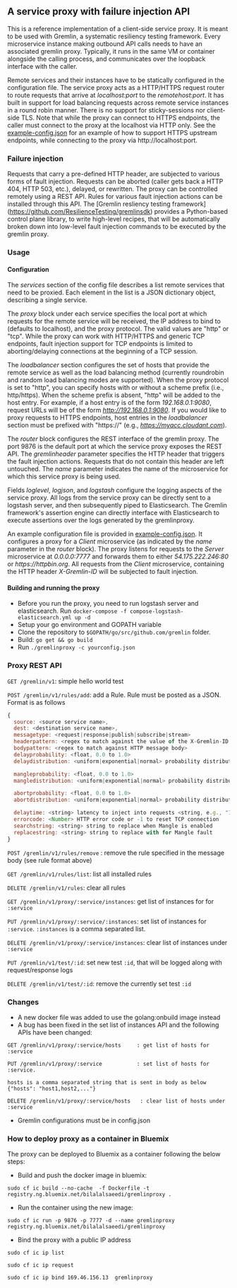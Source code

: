 ## A service proxy with failure injection API

This is a reference implementation of a client-side service proxy. It is
meant to be used with Gremlin, a systematic resiliency testing framework.
Every microservice instance making outbound API calls needs to have an
associated gremlin proxy. Typically, it runs in the same VM or container
alongside the calling process, and communicates over the loopback interface
with the caller.

Remote services and their instances have to be statically configured in the
configuration file.  The service proxy acts as a HTTP/HTTPS request router
to route requests that arrive at _localhost:port_ to the
_remotehost:port_. It has built in support for load balancing requests
across remote service instances in a round robin manner. There is no
support for sticky-sessions nor client-side TLS. Note that while the proxy
can connect to HTTPS endpoints, the caller must connect to the proxy at the
localhost via HTTP only. See the [example-config.json](example-config.json)
for an example of how to support HTTPS upstream endpoints, while connecting
to the proxy via http://localhost:port.

### Failure injection

Requests that carry a pre-defined HTTP header, are subjected to
various forms of fault injection.  Requests can be aborted (caller
gets back a HTTP 404, HTTP 503, etc.), delayed, or rewritten. The
proxy can be controlled remotely using a REST API. Rules for various
fault injection actions can be installed through this API. The
[Gremlin resliency testing framework]
(https://github.com/ResilienceTesting/gremlinsdk) provides a Python-based
control plane library, to write high-level recipes, that will be
automatically broken down into low-level fault injection commands to
be executed by the gremlin proxy.

### Usage

#### Configuration

The _services_ section of the config file describes a list remote
services that need to be proxied.  Each element in the list is a JSON
dictionary object, describing a single service.

The _proxy_ block under each service specifies the local port at which
requests for the remote service will be received, the IP address to bind to
(defaults to localhost), and the proxy protocol. The valid values are
"http" or "tcp". While the proxy can work with HTTP/HTTPS and generic TCP
endpoints, fault injection support for TCP endpoints is limited to
aborting/delaying connections at the beginning of a TCP session.

The _loadbalancer_ section configures the set of hosts that provide
the remote service as well as the load balancing method (currently
roundrobin and random load balancing modes are supported).  When the proxy
protocol is set to "http", you can specify hosts with or without a
scheme prefix (i.e., http/https). When the scheme prefix is absent,
"http" will be added to the host entry. For example, if a host entry
is of the form _192.168.0.1:9080_, request URLs will be of the form
_http://192.168.0.1:9080_. If you would like to proxy requests to
HTTPS endpoints, host entries in the _loadbalancer_ section must be
prefixed with "https://" (e.g., _https://myacc.cloudant.com_).

The _router_ block configures the REST interface of the gremlin
proxy. The port 9876 is the default port at which the service proxy
exposes the REST API. The _gremlinheader_ parameter specifies the HTTP
header that triggers the fault injection actions. Requests that do not
contain this header are left untouched. The _name_ parameter indicates
the name of the microservice for which this service proxy is being
used.

Fields _loglevel_, _logjson_, and _logstash_ configure the logging
aspects of the service proxy. All logs from the service proxy can be
directly sent to a logstash server, and then subsequently piped to
Elasticsearch.  The Gremlin framework's assertion engine can directly
interface with Elasticsearch to execute assertions over the logs
generated by the gremlinproxy.

An example configuration file is provided in
[example-config.json](example-config.json). It configures a proxy for
a _Client_ microservice (as indicated by the _name_ parameter in the
_router_ block). The proxy listens for requests to the _Server_
microservice at _0.0.0.0:7777_ and forwards them to either
_54.175.222.246:80_ or _https://httpbin.org_. All requests from the
_Client_ microservice, containing the HTTP header _X-Gremlin-ID_ will
be subjected to fault injection.

#### Building and running the proxy
- Before you run the proxy, you need to run logstash server and elasticsearch. Run ``docker-compose -f compose-logstash-elasticsearch.yml up -d``
- Setup your go environment and GOPATH variable
- Clone the repository to ``$GOPATH/go/src/github.com/gremlin`` folder.
- Build: ``go get && go build``
- Run ``./gremlinproxy -c yourconfig.json``

### Proxy REST API
```GET /gremlin/v1```: simple hello world test

```POST /gremlin/v1/rules/add```: add a Rule. Rule must be posted as a JSON. Format is as follows

```javascript
{
  source: <source service name>,
  dest: <destination service name>,
  messagetype: <request|response|publish|subscribe|stream>
  headerpattern: <regex to match against the value of the X-Gremlin-ID trackingheader present in HTTP headers>
  bodypattern: <regex to match against HTTP message body>
  delayprobability: <float, 0.0 to 1.0>
  delaydistribution: <uniform|exponential|normal> probability distribution function

  mangleprobability: <float, 0.0 to 1.0>
  mangledistribution: <uniform|exponential|normal> probability distribution function

  abortprobability: <float, 0.0 to 1.0>
  abortdistribution: <uniform|exponential|normal> probability distribution function

  delaytime: <string> latency to inject into requests <string, e.g., "10ms", "1s", "5m", "3h", "1s500ms">
  errorcode: <Number> HTTP error code or -1 to reset TCP connection
  searchstring: <string> string to replace when Mangle is enabled
  replacestring: <string> string to replace with for Mangle fault
}
```

```POST /gremlin/v1/rules/remove``` : remove the rule specified in the message body (see rule format above)

```GET /gremlin/v1/rules/list```: list all installed rules

```DELETE /gremlin/v1/rules```: clear all rules

```GET /gremlin/v1/proxy/:service/instances```: get list of instances for for ```:service```

```PUT /gremlin/v1/proxy/:service/:instances```: set list of instances for ```:service```. ```:instances``` is a comma separated list.

```DELETE /gremlin/v1/proxy/:service/instances```: clear list of instances under ```:service```

```PUT /gremlin/v1/test/:id```: set new test ```:id```, that will be logged along with request/response logs

```DELETE /gremlin/v1/test/:id```: remove the currently set test ```:id```

### Changes

- A new docker file was added to use the golang:onbuild image instead
- A bug has been fixed in the set list of instances API and the following APIs have been changed:

```
GET /gremlin/v1/proxy/:service/hosts     : get list of hosts for :service

PUT /gremlin/v1/proxy/:service           : set list of hosts for :service.

hosts is a comma separated string that is sent in body as below
{"hosts": "host1,host2,..."}

DELETE /gremlin/v1/proxy/:service/hosts   : clear list of hosts under :service

```

- Gremlin configurations must be in config.json

### How to deploy proxy as a container in Bluemix

The proxy can be deployed to Bluemix as a container following the below steps:


- Build and push the docker image in bluemix:

```sudo cf ic build --no-cache  -f Dockerfile -t registry.ng.bluemix.net/bilalalsaeedi/gremlinproxy .```


- Run the container using the new image:

```sudo cf ic run -p 9876 -p 7777 -d --name gremlinproxy registry.ng.bluemix.net/bilalalsaeedi/gremlinproxy```

- Bind the proxy with a public IP address

```sudo cf ic ip list```

```sudo cf ic ip request```

```sudo cf ic ip bind 169.46.156.13  gremlinproxy```
